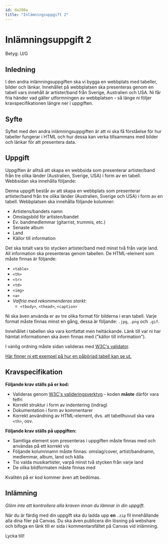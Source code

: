 ```yaml
---
id: da280a
title: "Inlämningsuppgift 2"
---
```


# Inlämningsuppgift 2

Betyg: U/G

## Inledning

I den andra inlämningsuppgiften ska vi bygga en webbplats med tabeller, bilder och länkar. Innehållet på webbplatsen ska presenteras genom en tabell vars innehåll är artister/band från Sverige, Australien och USA. Ni får fria händer vad gäller utformningen av webbplatsen - så länge ni följer kravspecifikationen längre ner i uppgiften.

## Syfte

Syftet med den andra inlämningsuppgiften är att ni ska få förståelse för hur tabeller fungerar i HTML och hur dessa kan verka tillsammans med bilder och länkar för att presentera data.

## Uppgift

Uppgiften är alltså att skapa en webbsida som presenterar artister/band från tre olika länder (Australien, Sverige, USA) i form av en tabell. Webbsidan ska innehålla följande:

Denna uppgift består av att skapa en webbplats som presenterar artister/band från tre olika länder (Australien, Sverige och USA) i form av en tabell. Webbplatsen ska innehålla följande kolumner:

* Artistens/bandets namn
* Omslagsbild för artisten/bandet
* Ev. bandmedlemmar (gitarrist, trummis, etc.)
* Senaste album
* Land
* Källor till information 

Det ska totalt vara tio stycken artister/band med minst två från varje land. All information ska presenteras genom tabellen. De HTML-element som måste finnas är följande:

* `<table>`
* `<th>`
* `<tr>`
* `<td>`
* `<img>`
* `<a>`
* *Valfria med rekommenderas starkt:*
    * `<tbody>`, `<thead>`, `<caption>`

Ni ska även använda er av tre olika format för bilderna i eran tabell. Varje format måste finnas minst en gång, dessa är följande: `.jpg`, `.png` och `.gif`.

Innehållet i tabellen ska vara kortfattat men heltäckande. Länk till var ni har hämtat informationen ska även finnas med ("källor till information").

I vanlig ordning måste sidan valideras med [W3C's validator](http://validator.w3.org).

[Här finner ni ett exempel på hur en påbörjad tabell kan se ut.](../../material/assets/da280a_inl2_tabell.png)

## Kravspecifikation

**Följande krav ställs på er kod:**

* Valideras genom [W3C's valideringsverktyg](http://validator.w3.org) - koden **måste** därför vara felfri
* Korrekt struktur i form av indentering (indrag)
* Dokumentation i form av kommentarer
* Korrekt användning av HTML-element, dvs. att tabellhuvud ska vara `<th>`, osv.

**Följande krav ställs på uppgiften:**

* Samtliga element som presenteras i uppgiften måste finnas med och användas på ett korrekt vis
* Följande kolumnnamn måste finnas: omslag/cover, artist/bandnamn, medlemmar, album, land och källa
* Tio valda musikartister, varpå minst två stycken från varje land
* De olika bildformaten måste finnas med

Kvalitén på er kod kommer även att bedömas.

## Inlämning

*Glöm inte att kontrollera alla kraven innan du lämnar in din uppgift.*

När du är färdig med din uppgift ska du ladda upp **en** `.zip` fil innehållande alla dina filer på Canvas. Du ska även publicera din lösning på webshare och bifoga en länk till er sida i kommentarsfältet på Canvas vid inlämning.

Lycka till!
